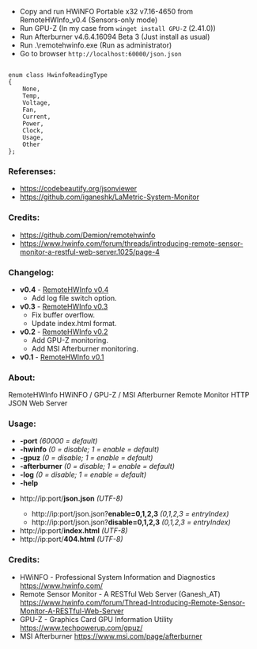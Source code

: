 - Copy and run HWiNFO Portable x32 v7.16-4650 from RemoteHWInfo_v0.4 (Sensors-only mode)
- Run GPU-Z (In my case from `winget install GPU-Z` (2.41.0))
- Run Afterburner v4.6.4.16094 Beta 3 (Just install as usual)
- Run .\remotehwinfo.exe (Run as administrator)
- Go to browser `http://localhost:60000/json.json`

```

enum class HwinfoReadingType
{
	None,
	Temp,
	Voltage,
	Fan,
	Current,
	Power,
	Clock,
	Usage,
	Other
};
```

### Referenses:

- https://codebeautify.org/jsonviewer
- https://github.com/iganeshk/LaMetric-System-Monitor

### Credits:

- https://github.com/Demion/remotehwinfo
- https://www.hwinfo.com/forum/threads/introducing-remote-sensor-monitor-a-restful-web-server.1025/page-4

### Changelog:

- **v0.4** - [RemoteHWInfo v0.4](https://github.com/Demion/remotehwinfo/releases/download/v0.4/RemoteHWInfo_v0.4.zip)
  - Add log file switch option.
- **v0.3** - [RemoteHWInfo v0.3](https://github.com/Demion/remotehwinfo/releases/download/v0.3/RemoteHWInfo_v0.3.zip)
  - Fix buffer overflow.
  - Update index.html format.
- **v0.2** - [RemoteHWInfo v0.2](https://github.com/Demion/remotehwinfo/releases/download/v0.2/RemoteHWInfo_v0.2.zip)
  - Add GPU-Z monitoring.
  - Add MSI Afterburner monitoring.
- **v0.1** - [RemoteHWInfo v0.1](https://github.com/Demion/remotehwinfo/releases/download/v0.1/RemoteHWInfo_v0.1.zip)

### About:

RemoteHWInfo HWiNFO / GPU-Z / MSI Afterburner Remote Monitor HTTP JSON Web Server

### Usage:

- **-port** _(60000 = default)_
- **-hwinfo** _(0 = disable; 1 = enable = default)_
- **-gpuz** _(0 = disable; 1 = enable = default)_
- **-afterburner** _(0 = disable; 1 = enable = default)_
- **-log** _(0 = disable; 1 = enable = default)_
- **-help**

* http<nolink>://ip:port/**json.json** _(UTF-8)_
  - http<nolink>://ip:port/json.json?**enable=0,1,2,3** _(0,1,2,3 = entryIndex)_
  - http<nolink>://ip:port/json.json?**disable=0,1,2,3** _(0,1,2,3 = entryIndex)_
* http<nolink>://ip:port/**index.html** _(UTF-8)_
* http<nolink>://ip:port/**404.html** _(UTF-8)_

### Credits:

- HWiNFO - Professional System Information and Diagnostics https://www.hwinfo.com/
- Remote Sensor Monitor - A RESTful Web Server (Ganesh_AT) https://www.hwinfo.com/forum/Thread-Introducing-Remote-Sensor-Monitor-A-RESTful-Web-Server
- GPU-Z - Graphics Card GPU Information Utility https://www.techpowerup.com/gpuz/
- MSI Afterburner https://www.msi.com/page/afterburner

